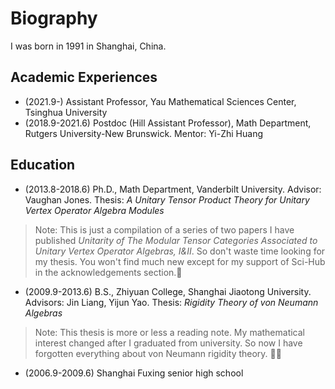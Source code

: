 # Biography

I was born in 1991 in Shanghai, China. 


## Academic Experiences
- (2021.9-)  Assistant Professor, Yau Mathematical Sciences Center, Tsinghua University
- (2018.9-2021.6)  Postdoc (Hill Assistant Professor), Math Department, Rutgers University-New Brunswick. Mentor: Yi-Zhi Huang

## Education
- (2013.8-2018.6) Ph.D., Math Department, Vanderbilt University. Advisor: Vaughan Jones. Thesis: *A Unitary Tensor Product Theory for Unitary Vertex Operator Algebra Modules*
> Note: This is just a compilation of a series of two papers I have published *Unitarity of The Modular Tensor Categories Associated to Unitary Vertex Operator Algebras, I&II*. So don't waste time looking for my thesis. You won't find much new except for my support of Sci-Hub in the acknowledgements section.🤣
- (2009.9-2013.6) B.S., Zhiyuan College, Shanghai Jiaotong University. Advisors: Jin Liang, Yijun Yao. Thesis: *Rigidity Theory of von Neumann Algebras*
> Note: This thesis is more or less a reading note. My mathematical interest changed after I graduated from university. So now I have forgotten everything about von Neumann rigidity theory. 😵‍🤪
- (2006.9-2009.6) Shanghai Fuxing senior high school
